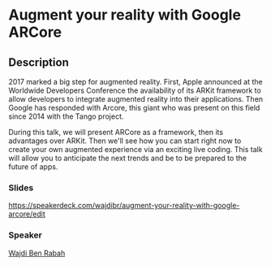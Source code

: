# Augment your reality with Google ARCore

## Description

2017 marked a big step for augmented reality. First, Apple announced at the Worldwide Developers Conference the availability of its ARKit framework to allow developers to integrate augmented reality into their applications. Then Google has responded with Arcore, this giant who was present on this field since 2014 with the Tango project.

During this talk, we will present ARCore as a framework, then its advantages over ARKit. Then we'll see how you can start right now to create your own augmented experience via an exciting live coding. This talk will allow you to anticipate the next trends and be to be prepared to the future of apps.


### Slides

https://speakerdeck.com/wajdibr/augment-your-reality-with-google-arcore/edit

### Speaker

[Wajdi Ben Rabah](../speakers/wajdibenrabah.md)